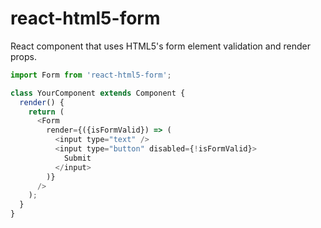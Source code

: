 # react-html5-form

React component that uses HTML5's form element validation and render props.

```javascript
import Form from 'react-html5-form';

class YourComponent extends Component {
  render() {
    return (
      <Form
        render={({isFormValid}) => (
          <input type="text" />
          <input type="button" disabled={!isFormValid}>
            Submit
          </input>
        )}
      />
    );
  }
}
```
